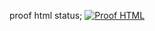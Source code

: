 proof html status;
[![Proof HTML](https://github.com/Gesoca-Office/demo-repository/actions/workflows/proof-html.yml/badge.svg?branch=main)](https://github.com/Gesoca-Office/demo-repository/actions/workflows/proof-html.yml)
